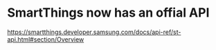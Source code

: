 # SmartThings now has an offial API 

https://smartthings.developer.samsung.com/docs/api-ref/st-api.html#section/Overview
